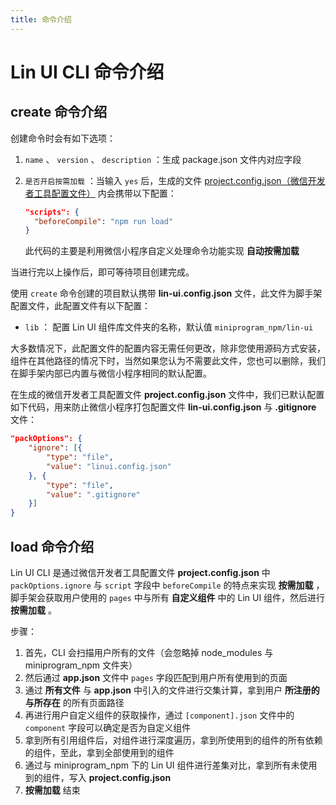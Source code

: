 ```yaml
---
title: 命令介绍
---
```

# <H2Icon /> Lin UI CLI 命令介绍
   
## create 命令介绍

创建命令时会有如下选项：

1. `name` 、 `version` 、 `description` ：生成 package.json 文件内对应字段

2. `是否开启按需加载` ：当输入 `yes` 后，生成的文件 [project.config.json（微信开发者工具配置文件）](https://developers.weixin.qq.com/miniprogram/dev/devtools/projectconfig.html) 内会携带以下配置：

   ```json
   "scripts": {
     "beforeCompile": "npm run load"
   }
   ```

   此代码的主要是利用微信小程序自定义处理命令功能实现 **自动按需加载**

当进行完以上操作后，即可等待项目创建完成。

使用 `create` 命令创建的项目默认携带 **lin-ui.config.json** 文件，此文件为脚手架配置文件，此配置文件有以下配置：

- `lib` ： 配置 Lin UI 组件库文件夹的名称，默认值 `miniprogram_npm/lin-ui`

大多数情况下，此配置文件的配置内容无需任何更改，除非您使用源码方式安装，组件在其他路径的情况下时，当然如果您认为不需要此文件，您也可以删除，我们在脚手架内部已内置与微信小程序相同的默认配置。

在生成的微信开发者工具配置文件 **project.config.json** 文件中，我们已默认配置如下代码，用来防止微信小程序打包配置文件 **lin-ui.config.json** 与 **.gitignore** 文件：

```json
"packOptions": {
    "ignore": [{
        "type": "file",
        "value": "linui.config.json"
    }, {
        "type": "file",
        "value": ".gitignore"
    }]
}
```

## load 命令介绍
Lin UI CLI 是通过微信开发者工具配置文件 **project.config.json** 中 `packOptions.ignore` 与 `script` 字段中 `beforeCompile` 的特点来实现 **按需加载** ，脚手架会获取用户使用的 `pages` 中与所有 **自定义组件** 中的 Lin UI 组件，然后进行 **按需加载** 。

步骤：
1. 首先，CLI 会扫描用户所有的文件（会忽略掉 node_modules 与 miniprogram_npm 文件夹）
2. 然后通过 **app.json** 文件中 `pages` 字段匹配到用户所有使用到的页面
3. 通过 **所有文件** 与 **app.json** 中引入的文件进行交集计算，拿到用户 **所注册的与所存在** 的所有页面路径
4. 再进行用户自定义组件的获取操作，通过 `[component].json` 文件中的 `component` 字段可以确定是否为自定义组件
5. 拿到所有引用组件后，对组件进行深度遍历，拿到所使用到的组件的所有依赖的组件，至此，拿到全部使用到的组件
6. 通过与 miniprogram_npm 下的 Lin UI 组件进行差集对比，拿到所有未使用到的组件，写入 **project.config.json**
7. **按需加载** 结束

<RightMenu />
